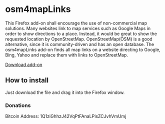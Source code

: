 # osm4mapLinks

This Firefox add-on shall encourage the use of non-commercial map solutions. Many websites link to map services such as Google Maps in order to show directions to a place. Instead, it would be great to show the requested location by OpenStreetMap. OpenStreetMap(OSM) is a good alternative, since it is community-driven and has an open database. The osm4mapLinks add-on finds all map links on a website directing to Google, Bing, Yahoo and replace them with links to OpenStreetMap.

[Download add-on](https://github.com/SickBang/osm4mapLinks/blob/master/osm4maplinks.xpi?raw=true "To save osm4mapLinks")

## How to install

Just download the file and drag it into the Firefox window.

### Donations

Bitcoin Address: 1Q1ziGhhzJ42VqPtFAnaLPisZCJvhVmUmj

